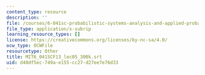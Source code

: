 ```yaml
---
content_type: resource
description: ''
file: /courses/6-041sc-probabilistic-systems-analysis-and-applied-probability-fall-2013/d40df5ec749ae155cc27d27ee7e76d33_MIT6_041SCF13_lec05_300k.srt
file_type: application/x-subrip
learning_resource_types: []
license: https://creativecommons.org/licenses/by-nc-sa/4.0/
ocw_type: OCWFile
resourcetype: Other
title: MIT6_041SCF13_lec05_300k.srt
uid: d40df5ec-749a-e155-cc27-d27ee7e76d33
---
```

